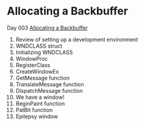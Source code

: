 Allocating a Backbuffer
======================
Day 003 [Allocating a Backbuffer](https://www.youtube.com/watch?v=GAi_nTx1zG8)

1. Review of setting up a development environment
2. WNDCLASS struct
3. Initializing WNDCLASS
4. WindowProc
5. RegisterClass
6. CreateWindowEx
7. GetMessage function
8. TranslateMessage function
9. DispatchMessage function
10. We have a window!
11. BeginPaint function
12. PatBlt function
13. Epilepsy window
